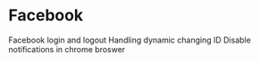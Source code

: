 # Facebook
Facebook login and logout
Handling dynamic changing ID
Disable notifications in chrome broswer
